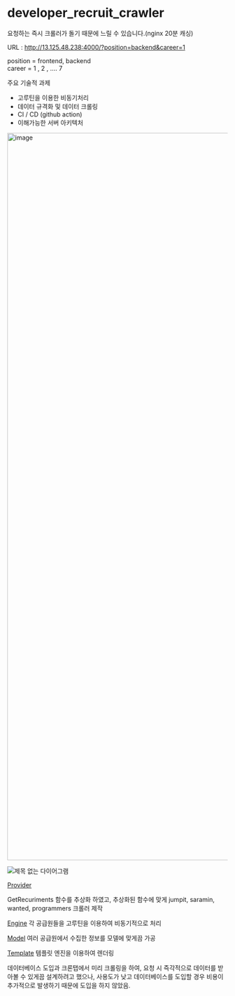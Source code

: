 # developer_recruit_crawler

요청하는 즉시 크롤러가 돌기 때문에 느릴 수 있습니다.(nginx 20분 캐싱)

URL : http://13.125.48.238:4000/?position=backend&career=1

position = frontend, backend  
career =  1 , 2 , .... 7

주요 기술적 과제 

- 고루틴을 이용한 비동기처리
- 데이터 규격화 및 데이터 크롤링
- CI / CD (github action)
- 이해가능한 서버 아키텍처

<img width="1659" alt="image" src="https://user-images.githubusercontent.com/97140962/208352203-fb74b4bb-d474-4989-8645-bb2e6071fc31.png">


![제목 없는 다이어그램](https://user-images.githubusercontent.com/97140962/208352682-fe95d77c-0107-4941-b748-f383afe2af23.jpg)


[Provider](https://github.com/beardfriend/developer_recruit_crawler/blob/main/provider/provider.go)

GetRecuriments 함수를 추상화 하였고, 추상화된 함수에 맞게 jumpit, saramin, wanted, programmers 크롤러 제작

[Engine](https://github.com/beardfriend/developer_recruit_crawler/blob/main/engine/recruitment.go#L40)
각 공급원들을 고루틴을 이용하여 비동기적으로 처리

[Model](https://github.com/beardfriend/developer_recruit_crawler/blob/main/model/recruitment.go)
여러 공급원에서 수집한 정보를 모델에 맞게끔 가공

[Template](https://github.com/beardfriend/developer_recruit_crawler/blob/main/templates/index.html)
 템플릿 엔진을 이용하여 렌더링


데이터베이스 도입과 크론탭에서 미리 크롤링을 하여, 요청 시 즉각적으로 데이터를 받아볼 수 있게끔 설계하려고 했으나,
사용도가 낮고 데이터베이스를 도입할 경우 비용이 추가적으로 발생하기 때문에 도입을 하지 않았음.
